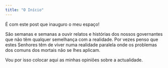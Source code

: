 ```yaml
---
title: "O Início"
---
```

É com este post que inauguro o meu espaço!

São semanas e semanas a ouvir relatos e histórias dos nossos governantes que não têm qualquer semelhança com a realidade. Por vezes penso que estes Senhores têm de viver numa realidade paralela onde os problemas dos comuns dos mortais não se lhes aplicam.

Vou por isso colocar aqui as minhas opiniões sobre a actualidade.
